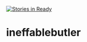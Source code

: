 [![Stories in Ready](https://badge.waffle.io/ineffablebutler/ineffablebutler.png?label=ready&title=Ready)](https://waffle.io/ineffablebutler/ineffablebutler)
# ineffablebutler
